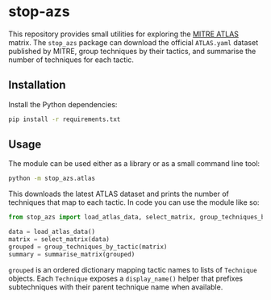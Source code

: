 # stop-azs

This repository provides small utilities for exploring the [MITRE ATLAS](https://atlas.mitre.org/matrices/ATLAS) matrix. The
`stop_azs` package can download the official `ATLAS.yaml` dataset published by MITRE, group techniques by their tactics, and
summarise the number of techniques for each tactic.

## Installation

Install the Python dependencies:

```bash
pip install -r requirements.txt
```

## Usage

The module can be used either as a library or as a small command line tool:

```bash
python -m stop_azs.atlas
```

This downloads the latest ATLAS dataset and prints the number of techniques that map to each tactic. In code you can use the
module like so:

```python
from stop_azs import load_atlas_data, select_matrix, group_techniques_by_tactic, summarise_matrix

data = load_atlas_data()
matrix = select_matrix(data)
grouped = group_techniques_by_tactic(matrix)
summary = summarise_matrix(grouped)
```

`grouped` is an ordered dictionary mapping tactic names to lists of `Technique` objects. Each `Technique` exposes a
`display_name()` helper that prefixes subtechniques with their parent technique name when available.
